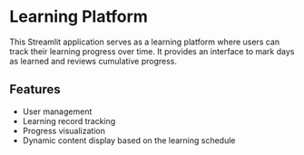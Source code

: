 # Learning Platform

This Streamlit application serves as a learning platform where users can track their learning progress over time. It provides an interface to mark days as learned and reviews cumulative progress.

## Features

- User management
- Learning record tracking
- Progress visualization
- Dynamic content display based on the learning schedule

